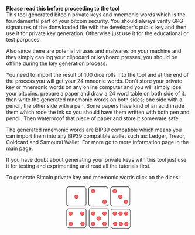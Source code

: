 
**Please read this before proceeding to the tool**  
This tool generated bitcoin private keys and mnemonic words which is the foundamental part of your bitcoin security. You should always verify GPG signatures of the donwloaded file with the developer's public key and then use it for private key generation. Otherwise just use it for the educational or test porpuses.

Also since there are potenial viruses and malwares on your machine and they simply can log your clipboard or keyboard presses, you should be offline during the key generation process.

You need to import the result of 100 dice rolls into the tool and at the end of the process you will get your 24 mneonic words. Don't store your private key or mnemonic words on any online computer and you will simply lose your bitcoins. prepare a paper and draw a 24 word table on both side of it. then write the generated mnemonic words on both sides; one side with a pencil, the other side with a pen. Some papers have kind of an acid inside them which rode the ink so you should have them written with both pen and pencil. Then waterproof that piece of paper and store it someware safe.

The generated mnemonic words are BIP39 compatible which means you can import them into any BIP39 compatible wallet such as: Ledger, Trezor, Coldcard and Samourai Wallet. For more go to more information page in the main page.

If you have doubt about generating your private keys with this tool just use it for testing and exprimenting and read all the tutorials first.  

To generate Bitcoin private key and mnemonic words click on the dices:
<div style="text-align:center;">
    <a href="/util-seed-gen"><img style="height:120px;" src="/assets/images/set-of-six-red-dotted-dices.png"></a>
</div>
